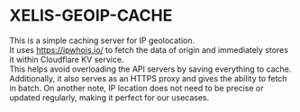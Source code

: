 # XELIS-GEOIP-CACHE

This is a simple caching server for IP geolocation.  
It uses <https://ipwhois.io/> to fetch the data of origin and immediately stores it within Cloudflare KV service.  
This helps avoid overloading the API servers by saving everything to cache.  
Additionally, it also serves as an HTTPS proxy and gives the ability to fetch in batch.
On another note, IP location does not need to be precise or updated regularly, making it perfect for our usecases.  
